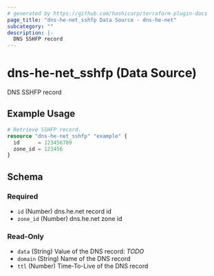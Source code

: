 ```yaml
---
# generated by https://github.com/hashicorp/terraform-plugin-docs
page_title: "dns-he-net_sshfp Data Source - dns-he-net"
subcategory: ""
description: |-
  DNS SSHFP record
---
```


# dns-he-net_sshfp (Data Source)

DNS SSHFP record

## Example Usage

```terraform
# Retrieve SSHFP record.
resource "dns-he-net_sshfp" "example" {
  id      = 123456789
  zone_id = 123456
}
```

<!-- schema generated by tfplugindocs -->
## Schema

### Required

- `id` (Number) dns.he.net record id
- `zone_id` (Number) dns.he.net zone id

### Read-Only

- `data` (String) Value of the DNS record: *TODO*
- `domain` (String) Name of the DNS record
- `ttl` (Number) Time-To-Live of the DNS record

